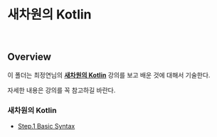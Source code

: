 # 새차원의 Kotlin

<br>

## Overview

이 폴더는 최정연님의 **[새차원의 Kotlin](https://www.inflearn.com/course/%EC%BD%94%ED%8B%80%EB%A6%B0-%EA%B0%95%EC%A2%8C-%EC%83%88%EC%B0%A8%EC%9B%90#description)** 강의를 보고 배운 것에 대해서 기술한다.

자세한 내용은 강의를 꼭 참고하길 바란다.

### 새차원의 Kotlin

- [Step.1 Basic Syntax](./basic-syntx.md)
